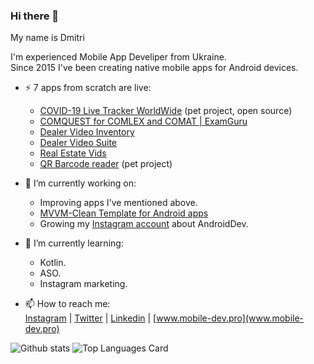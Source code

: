 ### Hi there 👋

My name is Dmitri  
  
I'm experienced Mobile App Develiper from Ukraine.  
Since 2015 I've been creating native mobile apps for Android devices.  

- ⚡ 7 apps from scratch are live:
    - [COVID-19 Live Tracker WorldWide](https://github.com/dmitriy-chernysh/covid-19-tracker-android) (pet project, open source)
    - [COMQUEST for COMLEX and COMAT | ExamGuru](https://play.google.com/store/apps/details?id=exam.comquest.test) 
    - [Dealer Video Inventory](https://play.google.com/store/apps/details?id=com.lesa.videoinventory.stream.new)
    - [Dealer Video Suite](https://play.google.com/store/apps/details?id=com.lesa.dealervideosuite)
    - [Real Estate Vids](https://play.google.com/store/apps/details?id=com.lesa.realestate)
    - [QR Barcode reader](https://play.google.com/store/apps/details?id=com.mobiledevpro.barcodescanner) (pet project)
  

- 🔭 I’m currently working on:
    - Improving apps I've mentioned above.
    - [MVVM-Clean Template for Android apps](https://github.com/mobiledevpro/Android-Kotlin-MVVM-Template)
    <!-- - A new one pet project - app to create mockups by adding a device frame to videos ([mockup example](https://www.instagram.com/p/CHsfEEXAV5J/)) -->
    - Growing my [Instagram account](instagr.am/mobiledevpro) about AndroidDev.
    
- 🌱 I’m currently learning: 
   - Kotlin.
   - ASO.
   - Instagram marketing.  
    
- 📫 How to reach me:  
   [Instagram](instagr.am/mobiledevpro) | 
   [Twitter](https://twitter.com/mobiledev_pro) | 
   [Linkedin](https://www.linkedin.com/in/dmitriychernysh/) | 
   [www.mobile-dev.pro](www.mobile-dev.pro)
    
   
![Github stats](https://github-readme-stats.vercel.app/api?username=dmitriy-chernysh&theme=default&show_icons=true&count_private=true) 
![Top Languages Card](https://github-readme-stats.vercel.app/api/top-langs/?username=dmitriy-chernysh&hide=JavaScript,CSS,Shell)


<!--
**dmitriy-chernysh/dmitriy-chernysh** is a ✨ _special_ ✨ repository because its `README.md` (this file) appears on your GitHub profile.

Here are some ideas to get you started:

- 🔭 I’m currently working on ...
- 🌱 I’m currently learning ...
- 👯 I’m looking to collaborate on ...
- 🤔 I’m looking for help with ...
- 💬 Ask me about ...
- 📫 How to reach me: ...
- 😄 Pronouns: ...
- ⚡ Fun fact: ...
-->
